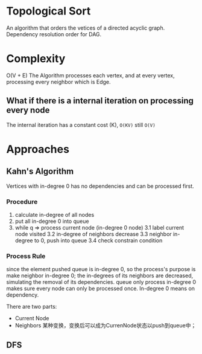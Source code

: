 # Topological Sort
An algorithm that orders the vetices of a directed acyclic graph.
Dependency resolution order for DAG.


# Complexity
 O(V + E)
The Algorithm processes each vertex, and at every vertex, processing every neighbor which is Edge.
## What if there is a internal iteration on processing every node
The internal iteration has a constant cost (K), `O(KV)` still `O(V)`

# Approaches
## Kahn's Algorithm
Vertices with in-degree 0 has no dependencies and can be processed first.

### Procedure
1. calculate in-degree of all nodes
2. put all in-degree 0 into queue
3. while q => process current node (in-degree 0 node)
3.1 label current node visited
3.2 in-degree of neighbors decrease
3.3 neighbor in-degree to 0, push into queue
3.4 check constrain condition

### Process Rule
since the element pushed queue is in-degree 0, so the process's purpose is make neighbor in-degree 0;
the in-degrees of its neighbors are decreased, simulating the removal of its dependencies.
queue only process in-degree 0 makes sure every node can only be processed once.
In-degree 0 means on dependency.

There are two parts:
- Current Node
- Neighbors
某种变换，变换后可以成为CurrenNode状态以push到queue中；
## DFS
